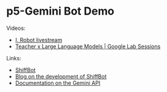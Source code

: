 # p5-Gemini Bot Demo

Videos:
* [I, Robot livestream](https://www.youtube.com/watch?v=ORe-c1crRcE)
* [Teacher x Large Language Models | Google Lab Sessions](https://www.youtube.com/watch?v=FBFcNPa36m8)

Links:
* [ShiffBot](https://shiffbot.withgoogle.com)
* [Blog on the development of ShiffBot](https://developers.googleblog.com/2024/01/how-its-made-learning-through-shiffbot-powered-by-gemini-api.html)
* [Documentation on the Gemini API](https://ai.google.dev/tutorials/ai-studio_quickstart)
